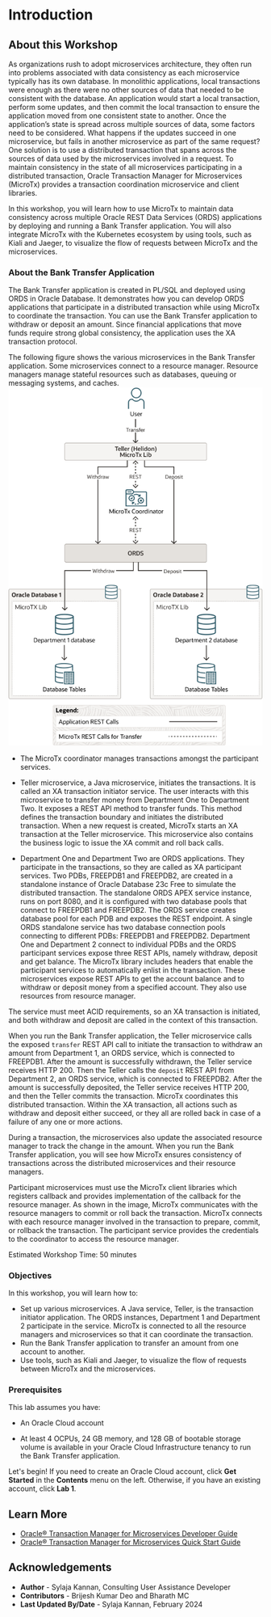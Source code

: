 # Introduction

## About this Workshop

As organizations rush to adopt microservices architecture, they often run into problems associated with data consistency as each microservice typically has its own database. In monolithic applications, local transactions were enough as there were no other sources of data that needed to be consistent with the database. An application would start a local transaction, perform some updates, and then commit the local transaction to ensure the application moved from one consistent state to another. Once the application’s state is spread across multiple sources of data, some factors need to be considered. What happens if the updates succeed in one microservice, but fails in another microservice as part of the same request? One solution is to use a distributed transaction that spans across the sources of data used by the microservices involved in a request. To maintain consistency in the state of all microservices participating in a distributed transaction, Oracle Transaction Manager for Microservices (MicroTx) provides a transaction coordination microservice and client libraries.

In this workshop, you will learn how to use MicroTx to maintain data consistency across multiple Oracle REST Data Services (ORDS) applications by deploying and running a Bank Transfer application. You will also integrate MicroTx with the Kubernetes ecosystem by using tools, such as Kiali and Jaeger, to visualize the flow of requests between MicroTx and the microservices.

### About the Bank Transfer Application

The Bank Transfer application is created in PL/SQL and deployed using ORDS in Oracle Database. It demonstrates how you can develop ORDS applications that participate in a distributed transaction while using MicroTx to coordinate the transaction. You can use the Bank Transfer application to withdraw or deposit an amount. Since financial applications that move funds require strong global consistency, the application uses the XA transaction protocol.

The following figure shows the various microservices in the Bank Transfer application. Some microservices connect to a resource manager. Resource managers manage stateful resources such as databases, queuing or messaging systems, and caches.
![Microservices in Bank Transfer application](./images/ords-microtx-bank-transfer-app.png)

* The MicroTx coordinator manages transactions amongst the participant services.

* Teller microservice, a Java microservice, initiates the transactions. It is called an XA transaction initiator service. The user interacts with this microservice to transfer money from Department One to Department Two. It exposes a REST API method to transfer funds. This method defines the transaction boundary and initiates the distributed transaction. When a new request is created, MicroTx starts an XA transaction at the Teller microservice. This microservice also contains the business logic to issue the XA commit and roll back calls.

* Department One and Department Two are ORDS applications. They participate in the transactions, so they are called as XA participant services. Two PDBs, FREEPDB1 and FREEPDB2, are created in a standalone instance of Oracle Database 23c Free to simulate the distributed transaction.  The standalone ORDS APEX service instance, runs on port 8080, and it is configured with two database pools that connect to FREEPDB1 and FREEPDB2. The ORDS service creates database pool for each PDB and exposes the REST endpoint. A single ORDS standalone service has two database connection pools connecting to different PDBs: FREEPDB1 and FREEPDB2. Department One and Department 2 connect to individual PDBs and the ORDS participant services expose three REST APIs, namely withdraw, deposit and get balance. The MicroTx library includes headers that enable the participant services to automatically enlist in the transaction. These microservices expose REST APIs to get the account balance and to withdraw or deposit money from a specified account. They also use resources from resource manager.

The service must meet ACID requirements, so an XA transaction is initiated, and both withdraw and deposit are called in the context of this transaction.

When you run the Bank Transfer application, the Teller microservice calls the exposed `transfer` REST API call to initiate the transaction to withdraw an amount from Department 1, an ORDS service, which is connected to FREEPDB1. After the amount is successfully withdrawn, the Teller service receives HTTP 200. Then the Teller calls the `deposit` REST API from Department 2, an ORDS service, which is connected to FREEPDB2. After the amount is successfully deposited, the Teller service receives HTTP 200, and then the Teller commits the transaction. MicroTx coordinates this distributed transaction. Within the XA transaction, all actions such as withdraw and deposit either succeed, or they all are rolled back in case of a failure of any one or more actions.

During a transaction, the microservices also update the associated resource manager to track the change in the amount. When you run the Bank Transfer application, you will see how MicroTx ensures consistency of transactions across the distributed microservices and their resource managers.

Participant microservices must use the MicroTx client libraries which registers callback and provides implementation of the callback for the resource manager. As shown in the image, MicroTx communicates with the resource managers to commit or roll back the transaction. MicroTx connects with each resource manager involved in the transaction to prepare, commit, or rollback the transaction. The participant service provides the credentials to the coordinator to access the resource manager.

Estimated Workshop Time: 50 minutes

### Objectives

In this workshop, you will learn how to:

* Set up various microservices. A Java service, Teller, is the transaction initiator application. The ORDS instances, Department 1 and Department 2 participate in the service. MicroTx is connected to all the resource managers and microservices so that it can coordinate the transaction.
* Run the Bank Transfer application to transfer an amount from one account to another.
* Use tools, such as Kiali and Jaeger, to visualize the flow of requests between MicroTx and the microservices.

### Prerequisites

This lab assumes you have:

* An Oracle Cloud account

* At least 4 OCPUs, 24 GB memory, and 128 GB of bootable storage volume is available in your Oracle Cloud Infrastructure tenancy to run the Bank Transfer application.

Let's begin! If you need to create an Oracle Cloud account, click **Get Started** in the **Contents** menu on the left. Otherwise, if you have an existing account, click **Lab 1**.

## Learn More

* [Oracle® Transaction Manager for Microservices Developer Guide](http://docs.oracle.com/en/database/oracle/transaction-manager-for-microservices/23.4.1/tmmdg/index.html)
* [Oracle® Transaction Manager for Microservices Quick Start Guide](http://docs.oracle.com/en/database/oracle/transaction-manager-for-microservices/23.4.1/tmmqs/index.html)

## Acknowledgements

* **Author** - Sylaja Kannan, Consulting User Assistance Developer
* **Contributors** - Brijesh Kumar Deo and Bharath MC
* **Last Updated By/Date** - Sylaja Kannan, February 2024
